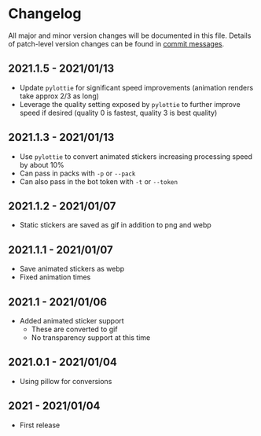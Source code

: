 # Changelog
All major and minor version changes will be documented in this file. Details of
patch-level version changes can be found in [commit messages](../../commits/master).

## 2021.1.5 - 2021/01/13
- Update `pylottie` for significant speed improvements (animation renders take
  approx 2/3 as long)
- Leverage the quality setting exposed by `pylottie` to further improve speed if
  desired (quality 0 is fastest, quality 3 is best quality)

## 2021.1.3 - 2021/01/13
- Use `pylottie` to convert animated stickers increasing processing speed by about 10%
- Can pass in packs with `-p` or `--pack`
- Can also pass in the bot token with `-t` or `--token`

## 2021.1.2 - 2021/01/07
- Static stickers are saved as gif in addition to png and webp

## 2021.1.1 - 2021/01/07
- Save animated stickers as webp
- Fixed animation times


## 2021.1 - 2021/01/06
- Added animated sticker support
  - These are converted to gif
  - No transparency support at this time


## 2021.0.1 - 2021/01/04
- Using pillow for conversions

## 2021 - 2021/01/04
- First release

